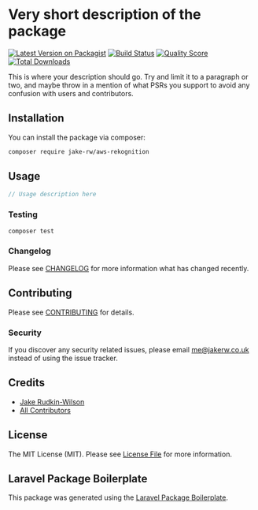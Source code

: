 # Very short description of the package

[![Latest Version on Packagist](https://img.shields.io/packagist/v/jake-rw/aws-rekognition.svg?style=flat-square)](https://packagist.org/packages/jake-rw/aws-rekognition)
[![Build Status](https://img.shields.io/travis/jake-rw/aws-rekognition/master.svg?style=flat-square)](https://travis-ci.org/jake-rw/aws-rekognition)
[![Quality Score](https://img.shields.io/scrutinizer/g/jake-rw/aws-rekognition.svg?style=flat-square)](https://scrutinizer-ci.com/g/jake-rw/aws-rekognition)
[![Total Downloads](https://img.shields.io/packagist/dt/jake-rw/aws-rekognition.svg?style=flat-square)](https://packagist.org/packages/jake-rw/aws-rekognition)

This is where your description should go. Try and limit it to a paragraph or two, and maybe throw in a mention of what PSRs you support to avoid any confusion with users and contributors.

## Installation

You can install the package via composer:

```bash
composer require jake-rw/aws-rekognition
```

## Usage

``` php
// Usage description here
```

### Testing

``` bash
composer test
```

### Changelog

Please see [CHANGELOG](CHANGELOG.md) for more information what has changed recently.

## Contributing

Please see [CONTRIBUTING](CONTRIBUTING.md) for details.

### Security

If you discover any security related issues, please email me@jakerw.co.uk instead of using the issue tracker.

## Credits

- [Jake Rudkin-Wilson](https://github.com/jake-rw)
- [All Contributors](../../contributors)

## License

The MIT License (MIT). Please see [License File](LICENSE.md) for more information.

## Laravel Package Boilerplate

This package was generated using the [Laravel Package Boilerplate](https://laravelpackageboilerplate.com).